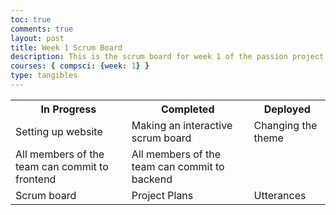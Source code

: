 ```yaml
---
toc: true
comments: true
layout: post
title: Week 1 Scrum Board
description: This is the scrum board for week 1 of the passion project. Plan, plan, plan!
courses: { compsci: {week: 1} }
type: tangibles
---
```


<table id="table">
  <tr>
    <th>In Progress</th>
    <th>Completed</th>
    <th>Deployed</th>
  </tr>
  <tr>
    <td>Setting up website</td>
    <td>Making an interactive scrum board</td>
    <td>Changing the theme</td>
  </tr>
  <tr>
    <td>All members of the team can commit to frontend</td>
    <td>All members of the team can commit to backend</td>
  </tr>
  <tr>
    <td>Scrum board</td>
    <td>Project Plans</td>
    <td>Utterances</td>
  </tr>
</table>

